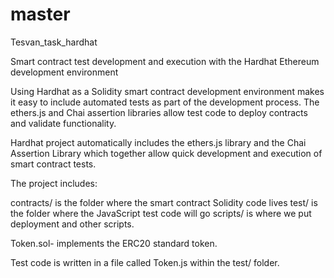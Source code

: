 # master
Tesvan_task_hardhat


Smart contract test development and execution with the Hardhat Ethereum development environment

Using Hardhat as a Solidity smart contract development environment makes it easy to include automated tests as part of the development process. The ethers.js and Chai assertion libraries allow test code to deploy contracts and validate functionality.


Hardhat project automatically includes the ethers.js library and the Chai Assertion Library which together allow quick development and execution of smart contract tests. 

The project includes:

contracts/ is the folder where the smart contract Solidity code lives
test/ is the folder where the JavaScript test code will go
scripts/ is where we put deployment and other scripts.

Token.sol- implements the ERC20 standard token.

Test code is written in a file called Token.js within the test/ folder.
